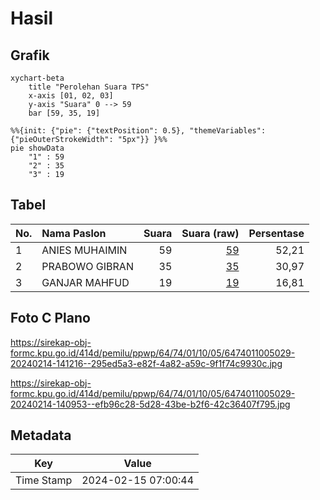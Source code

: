 # Hasil

## Grafik

```mermaid
xychart-beta
    title "Perolehan Suara TPS"
    x-axis [01, 02, 03]
    y-axis "Suara" 0 --> 59
    bar [59, 35, 19]
```

```mermaid
%%{init: {"pie": {"textPosition": 0.5}, "themeVariables": {"pieOuterStrokeWidth": "5px"}} }%%
pie showData
    "1" : 59
    "2" : 35
    "3" : 19
```

## Tabel

| No. | Nama Paslon    | Suara | Suara (raw) | Persentase |
|:--- |:-------------- | -----:| -----------:| ----------:|
| 1   | ANIES MUHAIMIN | 59    | [59][p-1]   | 52,21      |
| 2   | PRABOWO GIBRAN | 35    | [35][p-2]   | 30,97      |
| 3   | GANJAR MAHFUD  | 19    | [19][p-3]   | 16,81      |


[p-1]: https://github.com/gigit-pemilu/pemilu-2024-64-kalimantan-timur/blob/main/pilpres/hitung-suara/sub/64-kalimantan-timur/sub/74-kota-bontang/sub/01-bontang-utara/sub/1005-gunung-elai/sub/029-tps/sub/paslon-1.txt
[p-2]: https://github.com/gigit-pemilu/pemilu-2024-64-kalimantan-timur/blob/main/pilpres/hitung-suara/sub/64-kalimantan-timur/sub/74-kota-bontang/sub/01-bontang-utara/sub/1005-gunung-elai/sub/029-tps/sub/paslon-2.txt
[p-3]: https://github.com/gigit-pemilu/pemilu-2024-64-kalimantan-timur/blob/main/pilpres/hitung-suara/sub/64-kalimantan-timur/sub/74-kota-bontang/sub/01-bontang-utara/sub/1005-gunung-elai/sub/029-tps/sub/paslon-3.txt

## Foto C Plano

https://sirekap-obj-formc.kpu.go.id/414d/pemilu/ppwp/64/74/01/10/05/6474011005029-20240214-141216--295ed5a3-e82f-4a82-a59c-9f1f74c9930c.jpg

https://sirekap-obj-formc.kpu.go.id/414d/pemilu/ppwp/64/74/01/10/05/6474011005029-20240214-140953--efb96c28-5d28-43be-b2f6-42c36407f795.jpg


## Metadata

| Key        | Value               |
| ---------- | ------------------- |
| Time Stamp | 2024-02-15 07:00:44 |



